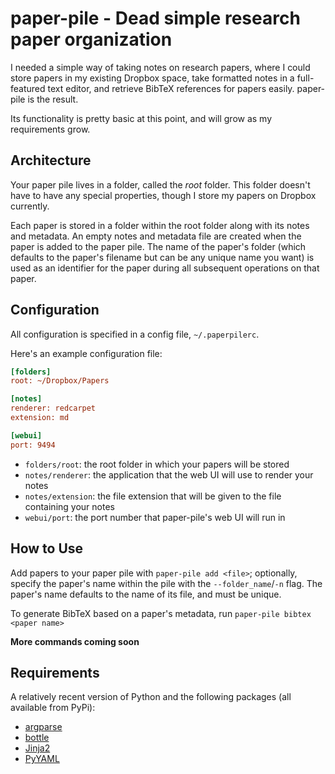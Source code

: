 paper-pile - Dead simple research paper organization
==========

I needed a simple way of taking notes on research papers, where I could store
papers in my existing Dropbox space, take formatted notes in a full-featured
text editor, and retrieve BibTeX references for papers easily. paper-pile is the
result.

Its functionality is pretty basic at this point, and will grow as my
requirements grow.

## Architecture

Your paper pile lives in a folder, called the _root_ folder. This folder
doesn't have to have any special properties, though I store my papers on
Dropbox currently.

Each paper is stored in a folder within the root folder along with its notes
and metadata. An empty notes and metadata file are created when the paper is
added to the paper pile. The name of the paper's folder (which defaults to the
paper's filename but can be any unique name you want) is used as an identifier
for the paper during all subsequent operations on that paper.

## Configuration

All configuration is specified in a config file, `~/.paperpilerc`.

Here's an example configuration file:

```ini
[folders]
root: ~/Dropbox/Papers

[notes]
renderer: redcarpet
extension: md

[webui]
port: 9494
```

* `folders/root`: the root folder in which your papers will be stored
* `notes/renderer`: the application that the web UI will use to render your
notes
* `notes/extension`: the file extension that will be given to the file
containing your notes
* `webui/port`: the port number that paper-pile's web UI will run in

## How to Use

Add papers to your paper pile with `paper-pile add <file>`; optionally, specify
the paper's name within the pile with the `--folder_name`/`-n` flag. The
paper's name defaults to the name of its file, and must be unique.

To generate BibTeX based on a paper's metadata, run
`paper-pile bibtex <paper name>`

**More commands coming soon**

## Requirements

A relatively recent version of Python and the following packages (all available
from PyPi):

* [argparse](http://pypi.python.org/pypi/argparse)
* [bottle](http://pypi.python.org/pypi/bottle/)
* [Jinja2](http://pypi.python.org/pypi/Jinja2/)
* [PyYAML](http://pypi.python.org/pypi/PyYAML/)
